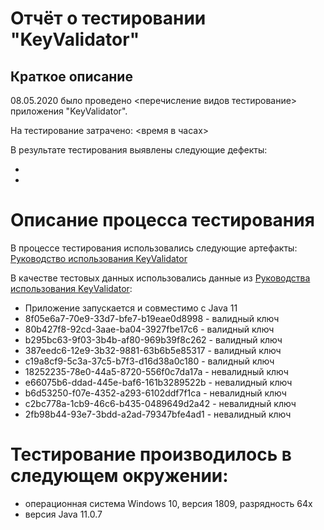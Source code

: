 # Отчёт о тестировании "KeyValidator"
## Краткое описание
08.05.2020  было проведено <перечисление видов тестирование> приложения "KeyValidator".

На тестирование затрачено: <время в часах>

В результате тестирования выявлены следующие дефекты:

- 
- 

# Описание процесса тестирования
В процессе тестирования использовались следующие артефакты:
[Руководство использования KeyValidator](https://github.com/netology-code/javaqa-homeworks/blob/master/intro/user-manual.md)

В качестве тестовых данных использовались данные из [Руководства использования KeyValidator](https://github.com/netology-code/javaqa-homeworks/blob/master/intro/user-manual.md):

- Приложение запускается и совместимо с Java 11
- 8f05e6a7-70e9-33d7-bfe7-b19eae0d8998 - валидный ключ
- 80b427f8-92cd-3aae-ba04-3927fbe17c6 - валидный ключ
- b295bc63-9f03-3b4b-af80-969b39f8c262 - валидный ключ
- 387eedc6-12e9-3b32-9881-63b6b5e85317 - валидный ключ
- c19a8cf9-5c3a-37c5-b7f3-d16d38a0c180 - валидный ключ
- 18252235-78e0-44a5-8720-556f0c7da17a - невалидный ключ
- e66075b6-ddad-445e-baf6-161b3289522b - невалидный ключ
- b6d53250-f07e-4352-a293-6102ddf7f1ca - невалидный ключ
- c2bc778a-1cb9-46c6-b435-0489649d2a42 - невалидный ключ
- 2fb98b44-93e7-3bdd-a2ad-79347bfe4ad1 - невалидный ключ

# Тестирование производилось в следующем окружении:

- операционная система Windows 10, версия 1809, разрядность 64x 
- версия Java 11.0.7